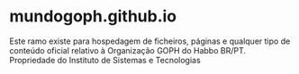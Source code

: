 # mundogoph.github.io

Este ramo existe para hospedagem de ficheiros, páginas e qualquer tipo de conteúdo oficial relativo à Organização GOPH do Habbo BR/PT.
Propriedade do Instituto de Sistemas e Tecnologias
